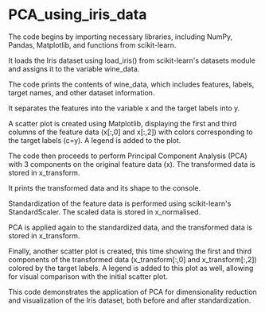 # PCA_using_iris_data
The code begins by importing necessary libraries, including NumPy, Pandas, Matplotlib, and functions from scikit-learn.

It loads the Iris dataset using load_iris() from scikit-learn's datasets module and assigns it to the variable wine_data.

The code prints the contents of wine_data, which includes features, labels, target names, and other dataset information.

It separates the features into the variable x and the target labels into y.

A scatter plot is created using Matplotlib, displaying the first and third columns of the feature data (x[:,0] and x[:,2]) with colors corresponding to the target labels (c=y). A legend is added to the plot.

The code then proceeds to perform Principal Component Analysis (PCA) with 3 components on the original feature data (x). The transformed data is stored in x_transform.

It prints the transformed data and its shape to the console.

Standardization of the feature data is performed using scikit-learn's StandardScaler. The scaled data is stored in x_normalised.

PCA is applied again to the standardized data, and the transformed data is stored in x_transform.

Finally, another scatter plot is created, this time showing the first and third components of the transformed data (x_transform[:,0] and x_transform[:,2]) colored by the target labels. A legend is added to this plot as well, allowing for visual comparison with the initial scatter plot.

This code demonstrates the application of PCA for dimensionality reduction and visualization of the Iris dataset, both before and after standardization.
